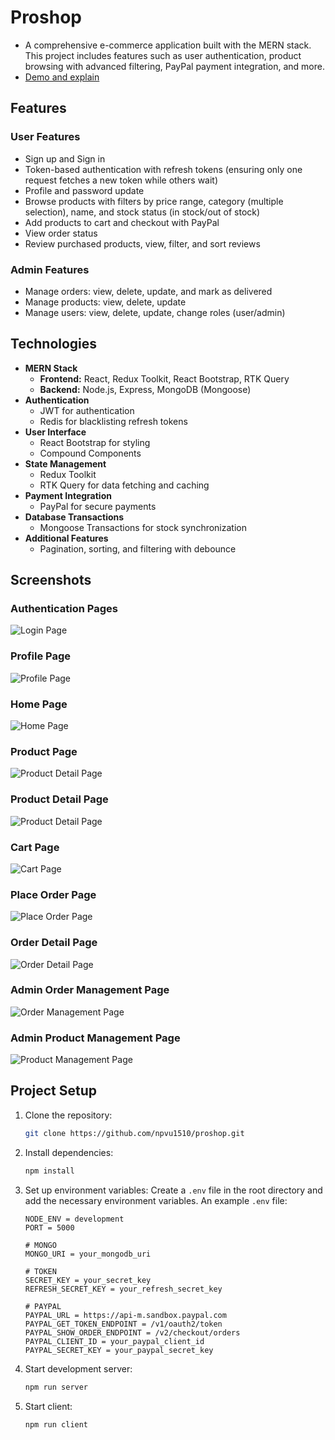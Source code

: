 # Proshop

- A comprehensive e-commerce application built with the MERN stack. This project includes features such as user authentication, product browsing with advanced filtering, PayPal payment integration, and more.
- [Demo and explain](https://youtu.be/q0wX_nvp-sw
)

## Features

### User Features

- Sign up and Sign in
- Token-based authentication with refresh tokens (ensuring only one request fetches a new token while others wait)
- Profile and password update
- Browse products with filters by price range, category (multiple selection), name, and stock status (in stock/out of stock)
- Add products to cart and checkout with PayPal
- View order status
- Review purchased products, view, filter, and sort reviews

### Admin Features

- Manage orders: view, delete, update, and mark as delivered
- Manage products: view, delete, update
- Manage users: view, delete, update, change roles (user/admin)

## Technologies

- **MERN Stack**
  - **Frontend:** React, Redux Toolkit, React Bootstrap, RTK Query
  - **Backend:** Node.js, Express, MongoDB (Mongoose)
- **Authentication**
  - JWT for authentication
  - Redis for blacklisting refresh tokens
- **User Interface**
  - React Bootstrap for styling
  - Compound Components
- **State Management**
  - Redux Toolkit
  - RTK Query for data fetching and caching
- **Payment Integration**
  - PayPal for secure payments
- **Database Transactions**
  - Mongoose Transactions for stock synchronization
- **Additional Features**
  - Pagination, sorting, and filtering with debounce

## Screenshots
### Authentication Pages
![Login Page](./screenshots/login.png)

### Profile Page
![Profile Page](./screenshots/profile.png)

### Home Page
![Home Page](./screenshots/home.png)

### Product Page
![Product Detail Page](./screenshots/product.png)

### Product Detail Page
![Product Detail Page](./screenshots/product_detail.png)

### Cart Page
![Cart Page](./screenshots/cart.png)

### Place Order Page
![Place Order Page](./screenshots/place_order.png)

### Order Detail Page
![Order Detail Page](./screenshots/order_detail.png)

### Admin Order Management Page
![Order Management Page](./screenshots/admin_orders.png)

### Admin Product Management Page
![Product Management Page](./screenshots/admin_products.png)


## Project Setup

1. Clone the repository:
   ```sh
   git clone https://github.com/npvu1510/proshop.git
   
2. Install dependencies:
   ```sh
   npm install
   
3. Set up environment variables:
   Create a `.env` file in the root directory and add the necessary environment variables. An example `.env` file:
   ```env
   NODE_ENV = development
   PORT = 5000

   # MONGO
   MONGO_URI = your_mongodb_uri

   # TOKEN
   SECRET_KEY = your_secret_key
   REFRESH_SECRET_KEY = your_refresh_secret_key

   # PAYPAL
   PAYPAL_URL = https://api-m.sandbox.paypal.com
   PAYPAL_GET_TOKEN_ENDPOINT = /v1/oauth2/token
   PAYPAL_SHOW_ORDER_ENDPOINT = /v2/checkout/orders
   PAYPAL_CLIENT_ID = your_paypal_client_id
   PAYPAL_SECRET_KEY = your_paypal_secret_key

4. Start development server:
   ```sh
   npm run server
   
5. Start client:
   ```sh
   npm run client
